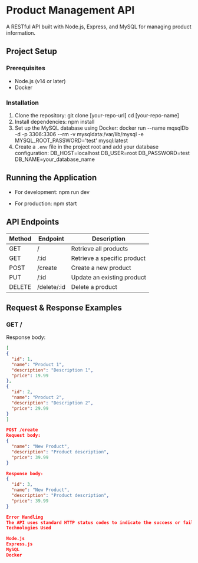 # Product Management API

A RESTful API built with Node.js, Express, and MySQL for managing product information.

## Project Setup

### Prerequisites

- Node.js (v14 or later)
- Docker

### Installation

1. Clone the repository:
git clone [your-repo-url]
cd [your-repo-name]
2. Install dependencies:
npm install
3. Set up the MySQL database using Docker:
docker run --name mqsqlDb -d -p 3306:3306 --rm -v mysqldata:/var/lib/mysql -e MYSQL_ROOT_PASSWORD='test' mysql:latest
4. Create a `.env` file in the project root and add your database configuration:
DB_HOST=localhost
DB_USER=root
DB_PASSWORD=test
DB_NAME=your_database_name
## Running the Application

- For development:
npm run dev

- For production:
npm start

## API Endpoints

| Method | Endpoint | Description |
|--------|----------|-------------|
| GET | / | Retrieve all products |
| GET | /:id | Retrieve a specific product |
| POST | /create | Create a new product |
| PUT | /:id | Update an existing product |
| DELETE | /delete/:id | Delete a product |

## Request & Response Examples

### GET /

Response body:
```json
[
{
  "id": 1,
  "name": "Product 1",
  "description": "Description 1",
  "price": 19.99
},
{
  "id": 2,
  "name": "Product 2",
  "description": "Description 2",
  "price": 29.99
}
]

POST /create
Request body:
{
  "name": "New Product",
  "description": "Product description",
  "price": 39.99
}

Response body:
{
  "id": 3,
  "name": "New Product",
  "description": "Product description",
  "price": 39.99
}

Error Handling
The API uses standard HTTP status codes to indicate the success or failure of requests. In case of errors, a JSON response with an error message will be returned.
Technologies Used

Node.js
Express.js
MySQL
Docker
